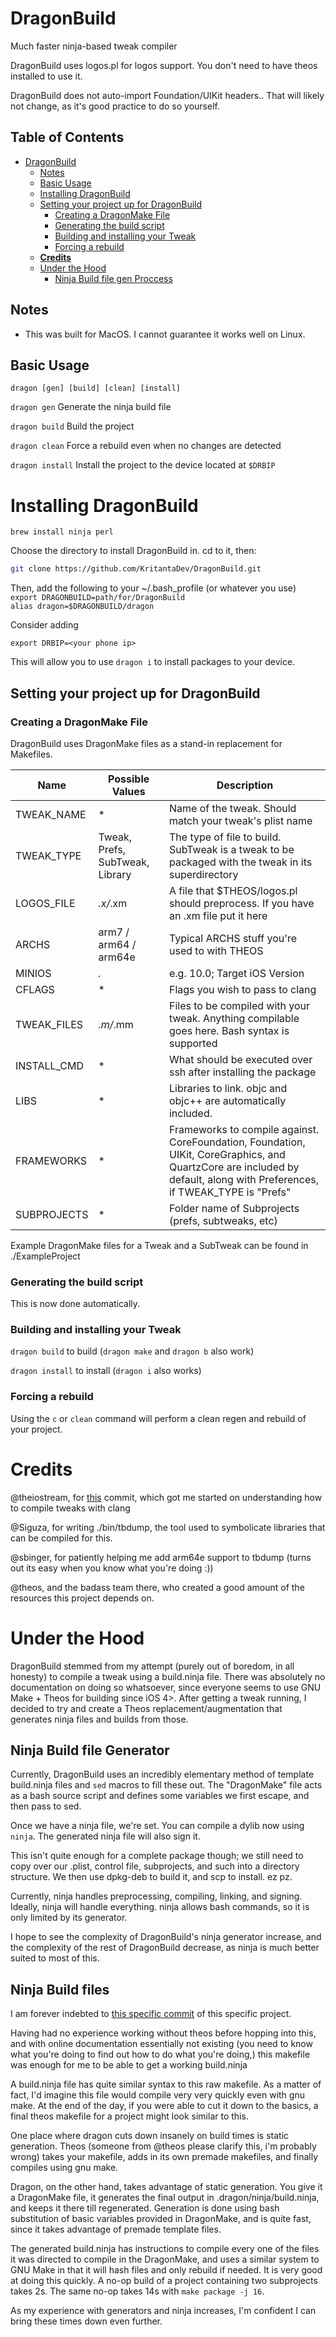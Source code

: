 # DragonBuild
Much faster ninja-based tweak compiler

DragonBuild uses logos.pl for logos support. You don't need to have theos installed to use it.

DragonBuild does not auto-import Foundation/UIKit headers.. That will likely not change, as it's good practice to do so yourself. 

## Table of Contents

- [DragonBuild](#dragonbuild)
  * [Notes](#notes)
  * [Basic Usage](#basic-usage)
  * [Installing DragonBuild](#installing-dragonbuild)
  * [Setting your project up for DragonBuild](#setting-your-project-up-for-dragonbuild)
    + [Creating a DragonMake File](#creating-a-dragonmake-file)
    + [Generating the build script](#generating-the-build-script)
    + [Building and installing your Tweak](#building-and-installing-your-tweak)
    + [Forcing a rebuild](#forcing-a-rebuild)
  * **[Credits](#credits)**
  * [Under the Hood](#under-the-hood)
    + [Ninja Build file gen Proccess](#ninja-build-file-gen-proccess)

## Notes

* This was built for MacOS. I cannot guarantee it works well on Linux. 

## Basic Usage

`dragon [gen] [build] [clean] [install]`

`dragon gen` Generate the ninja build file

`dragon build` Build the project

`dragon clean` Force a rebuild even when no changes are detected

`dragon install` Install the project to the device located at `$DRBIP`

# Installing DragonBuild

`brew install ninja perl`

Choose the directory to install DragonBuild in. cd to it, then:

```bash
git clone https://github.com/KritantaDev/DragonBuild.git
```

Then, add the following to your ~/.bash_profile (or whatever you use)  
`export DRAGONBUILD=path/for/DragonBuild`  
`alias dragon=$DRAGONBUILD/dragon`  

Consider adding 

`export DRBIP=<your phone ip>`

This will allow you to use `dragon i` to install packages to your device. 

## Setting your project up for DragonBuild

### Creating a DragonMake File

DragonBuild uses DragonMake files as a stand-in replacement for Makefiles. 

|  Name  | Possible Values | Description  | 
|---|---|---|
|  TWEAK_NAME  |  * | Name of the tweak. Should match your tweak's plist name |
| TWEAK_TYPE |  Tweak, Prefs, SubTweak, Library  | The type of file to build. SubTweak is a tweak to be packaged with the tweak in its superdirectory |
| LOGOS_FILE |  *.x/*.xm  | A file that $THEOS/logos.pl should preprocess. If you have an .xm file put it here |  
| ARCHS | arm7 / arm64 / arm64e | Typical ARCHS stuff you're used to with THEOS | 
| MINIOS | *.* | e.g. 10.0; Target iOS Version |  
| CFLAGS | * | Flags you wish to pass to clang |  
|  TWEAK_FILES  |  *.m/*.mm |  Files to be compiled with your tweak. Anything compilable goes here. Bash syntax is supported |
|  INSTALL_CMD  |  * |  What should be executed over ssh after installing the package |
| LIBS | * | Libraries to link. objc and objc++ are automatically included. |
| FRAMEWORKS | * | Frameworks to compile against. CoreFoundation, Foundation, UIKit, CoreGraphics, and QuartzCore are included by default, along with Preferences, if TWEAK_TYPE is "Prefs" |
| SUBPROJECTS | * | Folder name of Subprojects (prefs, subtweaks, etc) 

Example DragonMake files for a Tweak and a SubTweak can be found in ./ExampleProject

### Generating the build script

This is now done automatically. 

### Building and installing your Tweak

`dragon build` to build (`dragon make` and `dragon b` also work)

`dragon install` to install (`dragon i` also works)

### Forcing a rebuild

Using the `c` or `clean` command will perform a clean regen and rebuild of your project. 

# Credits

@theiostream, for [this](https://github.com/theiostream/Libhide/blob/1f7b2bbebc9df68bb781406f881eb28eac270989/library/Makefile) commit, which got me started on understanding how to compile tweaks with clang

@Siguza, for writing ./bin/tbdump, the tool used to symbolicate libraries that can be compiled for this.

@sbinger, for patiently helping me add arm64e support to tbdump (turns out its easy when you know what you're doing :))

@theos, and the badass team there, who created a good amount of the resources this project depends on. 

# Under the Hood

DragonBuild stemmed from my attempt (purely out of boredom, in all honesty) to compile a tweak using a build.ninja file. There was absolutely no documentation on doing so whatsoever, since everyone seems to use GNU Make + Theos for building since iOS 4>. After getting a tweak running, I decided to try and create a Theos replacement/augmentation that generates ninja files and builds from those. 

## Ninja Build file Generator

Currently, DragonBuild uses an incredibly elementary method of template build.ninja files and `sed` macros to fill these out. The "DragonMake" file acts as a bash source script and defines some variables we first escape, and then pass to sed. 

Once we have a ninja file, we're set. You can compile a dylib now using `ninja`. The generated ninja file will also sign it. 

This isn't quite enough for a complete package though; we still need to copy over our .plist, control file, subprojects, and such into a directory structure. We then use dpkg-deb to build it, and scp to install. ez pz. 

Currently, ninja handles preprocessing, compiling, linking, and signing. Ideally, ninja will handle everything. ninja allows bash commands, so it is only limited by its generator. 

I hope to see the complexity of DragonBuild's ninja generator increase, and the complexity of the rest of DragonBuild decrease, as ninja is much better suited to most of this. 

## Ninja Build files

I am forever indebted to [this specific commit](https://github.com/theiostream/Libhide/blob/1f7b2bbebc9df68bb781406f881eb28eac270989/library/Makefile)
 of this specific project. 
 
Having had no experience working without theos before hopping into this, and with online documentation essentially not existing (you need to know what you're doing to find out how to do what you're doing,) this makefile was enough for me to be able to get a working build.ninja

A build.ninja file has quite similar syntax to this raw makefile. As a matter of fact, I'd imagine this file would compile very very quickly even with gnu make. At the end of the day, if you were able to cut it down to the basics, a final theos makefile for a project might look similar to this. 

One place where dragon cuts down insanely on build times is static generation. Theos (someone from @theos please clarify this, i'm probably wrong) takes your makefile, adds in its own premade makefiles, and finally compiles using gnu make. 

Dragon, on the other hand, takes advantage of static generation. You give it a DragonMake file, it generates the final output in .dragon/ninja/build.ninja, and keeps it there till regenerated. Generation is done using bash substitution of basic variables provided in DragonMake, and is quite fast, since it takes advantage of premade template files. 

The generated build.ninja has instructions to compile every one of the files it was directed to compile in the DragonMake, and uses a similar system to GNU Make in that it will hash files and only rebuild if needed. It is very good at doing this quickly. A no-op build of a project containing two subprojects takes 2s. The same no-op takes 14s with `make package -j 16`. 

As my experience with generators and ninja increases, I'm confident I can bring these times down even further. 

